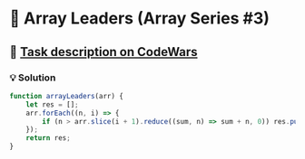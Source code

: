 # 📝 Array Leaders (Array Series #3)

## 🔗 [Task description on CodeWars](https://www.codewars.com/kata/5a651865fd56cb55760000e0)

### 💡 Solution

```javascript
function arrayLeaders(arr) {
	let res = [];
	arr.forEach((n, i) => {
		if (n > arr.slice(i + 1).reduce((sum, n) => sum + n, 0)) res.push(n);
	});
	return res;
}
```
